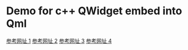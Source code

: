 # Demo for c++ QWidget embed into Qml 
[参考网址 1](https://blog.csdn.net/r5014/article/details/92642626)
[参考网址 2](https://code-examples.net/en/q/c6958f)
[参考网址 3](https://blog.csdn.net/weixin_40912639/article/details/85256132)
[参考网址 4](https://blog.csdn.net/r5014/article/details/72528418)